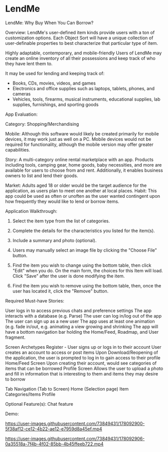 # LendMe
LendMe: Why Buy When You Can Borrow? 

Overview: LendMe's user-defined item kinds provide users with a ton of customization options. Each Object Sort will have a unique collection of user-definable properties to best characterize that particular type of item.

Highly adaptable, contemporary, and mobile-friendly Users of LendMe may create an online inventory of all their possessions and keep track of who they have lent them to.

It may be used for lending and keeping track of:

- Books, CDs, movies, videos, and games
- Electronics and office supplies such as laptops, tablets, phones, and cameras
- Vehicles, tools, firearms, musical instruments, educational supplies, lab supplies, furnishings, and sporting goods

App Evaluation:

Category: Shopping/Merchandising 

Mobile: Although this software would likely be created primarily for mobile devices, it may work just as well on a PC. Mobile devices would not be required for functionality, although the mobile version may offer greater capabilities.

Story: A multi-category online rental marketplace with an app. Products including tools, camping gear, home goods, baby necessities, and more are available for users to choose from and rent. Additionally, it enables business owners to list and lend their goods.

Market: Adults aged 18 or older would be the target audience for the application, as users plan to meet one another at local places.
Habit: This app could be used as often or unoften as the user wanted contingent upon how frequently they would like to lend or borrow items.


Application Walkthrough:

1. Select the item type from the list of categories.

2. Complete the details for the characteristics you listed for the item(s).

3. Include a summary and photo (optional).

4. Users may manually select an image file by clicking the "Choose File" button. 

5. Find the item you wish to change using the bottom table, then click "Edit" when you do. On the main form, the choices for this Item will load. Click "Save" after the user is done modifying the item.

6. Find the item you wish to remove using the bottom table, then, once the user has located it, click the "Remove" button.

Required Must-have Stories:

User logs in to access previous chats and preference settings
The app interacts with a database (e.g. Parse)
The user can log in/log out of the app
The user can sign up as a new user
The app uses at least one animation (e.g. fade in/out, e.g. animating a view growing and shrinking
The app will have a bottom navigation bar holding the Home/Feed, Roadmap, and User fragment.

Screen Archetypes
Register - User signs up or logs in to their account
User creates an account to access or post items
Upon Download/Reopening of the application, the user is prompted to log in to gain access to their profile
Home/Feed Screen
Upon creating their account, would see categories of items that can be borrowed
Profile Screen
Allows the user to upload a photo and fill in information that is interesting to them and items they may desire to borrow 

Tab Navigation (Tab to Screen)
Home (Selection page)
Item Categories/Items
Profile

Optional Feature(s):
Chat feature


Demo:

https://user-images.githubusercontent.com/73849431/178092900-5f38af12-ce12-4b22-ae12-e7959d8a45ef.mp4



https://user-images.githubusercontent.com/73849431/178092906-0a35518a-7f4b-4f02-85bb-4b45ffeeb722.mp4

